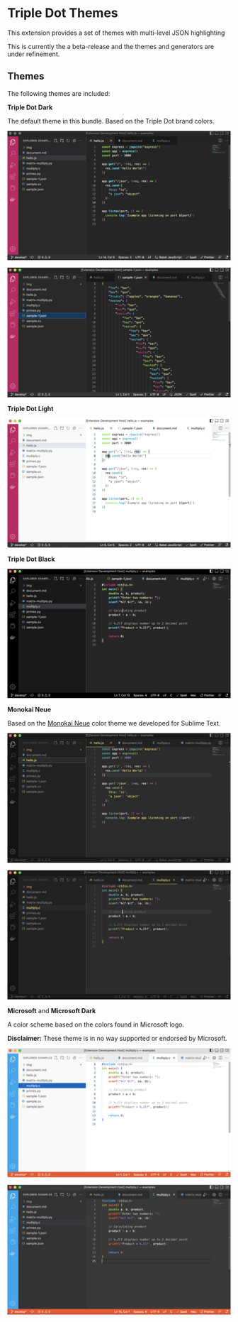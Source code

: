 # Triple Dot Themes

This extension provides a set of themes with multi-level JSON highlighting

This is currently the a beta-release and the themes and generators are under refinement.


## Themes

The following themes are included:

**Triple Dot Dark**

The default theme in this bundle. Based on the Triple Dot brand colors.

![](./examples/img/sample-tripledotdark-js.png)

![](./examples/img/sample-tripledotdark-json.png)

**Triple Dot Light**

![](./examples/img/sample-tripledotlight-js.png)

**Triple Dot Black**

![](./examples/img/sample-tripledotblack-c.png)

**Monokai Neue**

Based on the [Monokai Neue](https://github.com/josh-kaplan/sublime-monokai-neue)
color theme we developed for Sublime Text.

![](./examples/img/sample-monokaineue-js.png)

![](./examples/img/sample-monokaineue-c.png)


**Microsoft** and **Microsoft Dark**

A color scheme based on the colors found in Microsoft logo. 

**Disclaimer:** These theme is in no way supported or endorsed by Microsoft.

![](./examples/img/sample-microsoft-c.png)

![](./examples/img/sample-microsoftdark-c.png)
